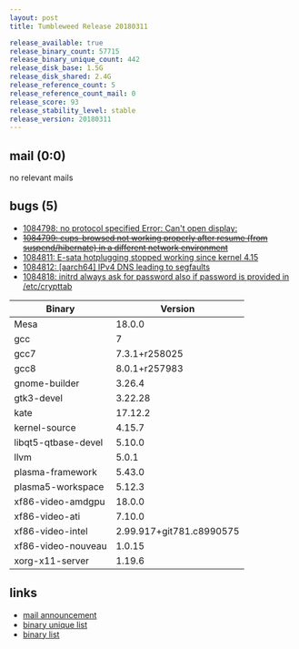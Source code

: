 ```yaml
---
layout: post
title: Tumbleweed Release 20180311

release_available: true
release_binary_count: 57715
release_binary_unique_count: 442
release_disk_base: 1.5G
release_disk_shared: 2.4G
release_reference_count: 5
release_reference_count_mail: 0
release_score: 93
release_stability_level: stable
release_version: 20180311
---
```


## mail (0:0)

no relevant mails

## bugs (5)

<!--more-->

- [1084798: no protocol specified Error: Can't open display:](https://bugzilla.opensuse.org/show_bug.cgi?id=1084798)
- ~~[1084799: cups-browsed not working properly after resume (from suspend/hibernate) in a different network environment](https://bugzilla.opensuse.org/show_bug.cgi?id=1084799)~~
- [1084811: E-sata hotplugging stopped working since kernel 4.15](https://bugzilla.opensuse.org/show_bug.cgi?id=1084811)
- [1084812: [aarch64] IPv4 DNS leading to segfaults](https://bugzilla.opensuse.org/show_bug.cgi?id=1084812)
- [1084818: initrd always ask for password also if password is provided in /etc/crypttab](https://bugzilla.opensuse.org/show_bug.cgi?id=1084818)

Binary | Version
--- | ---
Mesa | 18.0.0
gcc | 7
gcc7 | 7.3.1+r258025
gcc8 | 8.0.1+r257983
gnome-builder | 3.26.4
gtk3-devel | 3.22.28
kate | 17.12.2
kernel-source | 4.15.7
libqt5-qtbase-devel | 5.10.0
llvm | 5.0.1
plasma-framework | 5.43.0
plasma5-workspace | 5.12.3
xf86-video-amdgpu | 18.0.0
xf86-video-ati | 7.10.0
xf86-video-intel | 2.99.917+git781.c8990575
xf86-video-nouveau | 1.0.15
xorg-x11-server | 1.19.6

## links

- [mail announcement](https://lists.opensuse.org/opensuse-factory/2018-03/msg00276.html)
- [binary unique list](http://download.tumbleweed.boombatower.com/20180311/rpm.unique.list)
- [binary list](http://download.tumbleweed.boombatower.com/20180311/rpm.list)
